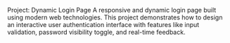  Project: Dynamic Login Page
A responsive and dynamic login page built using modern web technologies. This project demonstrates how to design an interactive user authentication interface with features like input validation, password visibility toggle, and real-time feedback.
